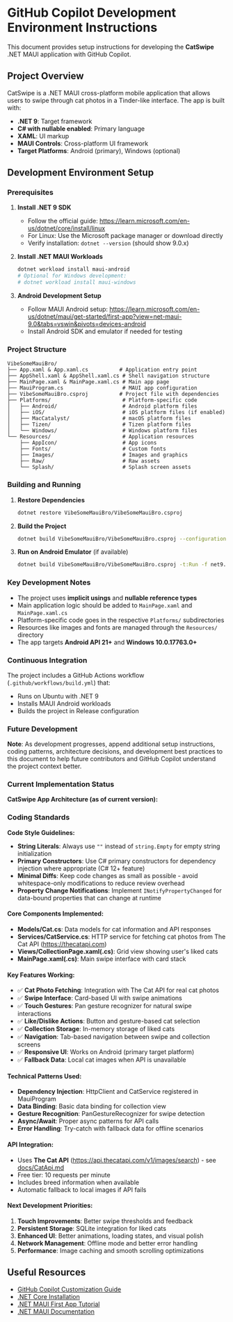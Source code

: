 # GitHub Copilot Development Environment Instructions

This document provides setup instructions for developing the **CatSwipe** .NET MAUI application with GitHub Copilot.

## Project Overview

CatSwipe is a .NET MAUI cross-platform mobile application that allows users to swipe through cat photos in a Tinder-like interface. The app is built with:

- **.NET 9**: Target framework
- **C# with nullable enabled**: Primary language
- **XAML**: UI markup
- **MAUI Controls**: Cross-platform UI framework
- **Target Platforms**: Android (primary), Windows (optional)

## Development Environment Setup

### Prerequisites

1. **Install .NET 9 SDK**
   - Follow the official guide: https://learn.microsoft.com/en-us/dotnet/core/install/linux
   - For Linux: Use the Microsoft package manager or download directly
   - Verify installation: `dotnet --version` (should show 9.0.x)

2. **Install .NET MAUI Workloads**
   ```bash
   dotnet workload install maui-android
   # Optional for Windows development:
   # dotnet workload install maui-windows
   ```

3. **Android Development Setup**
   - Follow MAUI Android setup: https://learn.microsoft.com/en-us/dotnet/maui/get-started/first-app?view=net-maui-9.0&tabs=vswin&pivots=devices-android
   - Install Android SDK and emulator if needed for testing

### Project Structure

```
VibeSomeMauiBro/
├── App.xaml & App.xaml.cs          # Application entry point
├── AppShell.xaml & AppShell.xaml.cs # Shell navigation structure
├── MainPage.xaml & MainPage.xaml.cs # Main app page
├── MauiProgram.cs                   # MAUI app configuration
├── VibeSomeMauiBro.csproj          # Project file with dependencies
├── Platforms/                       # Platform-specific code
│   ├── Android/                     # Android platform files
│   ├── iOS/                         # iOS platform files (if enabled)
│   ├── MacCatalyst/                 # macOS platform files
│   ├── Tizen/                       # Tizen platform files
│   └── Windows/                     # Windows platform files
└── Resources/                       # Application resources
    ├── AppIcon/                     # App icons
    ├── Fonts/                       # Custom fonts
    ├── Images/                      # Images and graphics
    ├── Raw/                         # Raw assets
    └── Splash/                      # Splash screen assets
```

### Building and Running

1. **Restore Dependencies**
   ```bash
   dotnet restore VibeSomeMauiBro/VibeSomeMauiBro.csproj
   ```

2. **Build the Project**
   ```bash
   dotnet build VibeSomeMauiBro/VibeSomeMauiBro.csproj --configuration Release
   ```

3. **Run on Android Emulator** (if available)
   ```bash
   dotnet build VibeSomeMauiBro/VibeSomeMauiBro.csproj -t:Run -f net9.0-android
   ```

### Key Development Notes

- The project uses **implicit usings** and **nullable reference types**
- Main application logic should be added to `MainPage.xaml` and `MainPage.xaml.cs`
- Platform-specific code goes in the respective `Platforms/` subdirectories
- Resources like images and fonts are managed through the `Resources/` directory
- The app targets **Android API 21+** and **Windows 10.0.17763.0+**

### Continuous Integration

The project includes a GitHub Actions workflow (`.github/workflows/build.yml`) that:
- Runs on Ubuntu with .NET 9
- Installs MAUI Android workloads
- Builds the project in Release configuration

### Future Development

**Note**: As development progresses, append additional setup instructions, coding patterns, architecture decisions, and development best practices to this document to help future contributors and GitHub Copilot understand the project context better.

### Current Implementation Status

**CatSwipe App Architecture (as of current version):**

### Coding Standards

**Code Style Guidelines:**
- **String Literals**: Always use `""` instead of `string.Empty` for empty string initialization
- **Primary Constructors**: Use C# primary constructors for dependency injection where appropriate (C# 12+ feature)
- **Minimal Diffs**: Keep code changes as small as possible - avoid whitespace-only modifications to reduce review overhead
- **Property Change Notifications**: Implement `INotifyPropertyChanged` for data-bound properties that can change at runtime

#### Core Components Implemented:
- **Models/Cat.cs**: Data models for cat information and API responses
- **Services/CatService.cs**: HTTP service for fetching cat photos from The Cat API (https://thecatapi.com)
- **Views/CollectionPage.xaml(.cs)**: Grid view showing user's liked cats
- **MainPage.xaml(.cs)**: Main swipe interface with card stack

#### Key Features Working:
- ✅ **Cat Photo Fetching**: Integration with The Cat API for real cat photos
- ✅ **Swipe Interface**: Card-based UI with swipe animations
- ✅ **Touch Gestures**: Pan gesture recognizer for natural swipe interactions
- ✅ **Like/Dislike Actions**: Button and gesture-based cat selection
- ✅ **Collection Storage**: In-memory storage of liked cats
- ✅ **Navigation**: Tab-based navigation between swipe and collection screens
- ✅ **Responsive UI**: Works on Android (primary target platform)
- ✅ **Fallback Data**: Local cat images when API is unavailable

#### Technical Patterns Used:
- **Dependency Injection**: HttpClient and CatService registered in MauiProgram
- **Data Binding**: Basic data binding for collection view
- **Gesture Recognition**: PanGestureRecognizer for swipe detection
- **Async/Await**: Proper async patterns for API calls
- **Error Handling**: Try-catch with fallback data for offline scenarios

#### API Integration:
- Uses **The Cat API** (https://api.thecatapi.com/v1/images/search) - see [docs/CatApi.md](../docs/CatApi.md)
- Free tier: 10 requests per minute
- Includes breed information when available
- Automatic fallback to local images if API fails

#### Next Development Priorities:
1. **Touch Improvements**: Better swipe thresholds and feedback
2. **Persistent Storage**: SQLite integration for liked cats
3. **Enhanced UI**: Better animations, loading states, and visual polish
4. **Network Management**: Offline mode and better error handling
5. **Performance**: Image caching and smooth scrolling optimizations

## Useful Resources

- [GitHub Copilot Customization Guide](https://docs.github.com/en/copilot/customizing-copilot/customizing-the-development-environment-for-copilot-coding-agent)
- [.NET Core Installation](https://learn.microsoft.com/en-us/dotnet/core/install/linux)
- [.NET MAUI First App Tutorial](https://learn.microsoft.com/en-us/dotnet/maui/get-started/first-app?view=net-maui-9.0&tabs=vswin&pivots=devices-android)
- [.NET MAUI Documentation](https://learn.microsoft.com/en-us/dotnet/maui/)